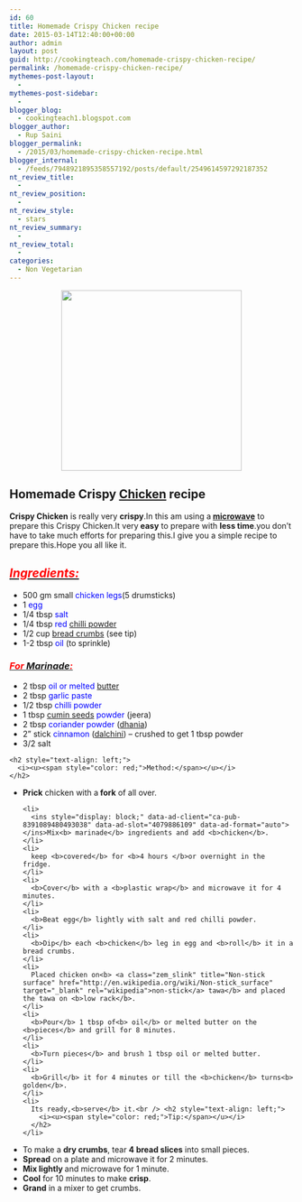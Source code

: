 ```yaml
---
id: 60
title: Homemade Crispy Chicken recipe
date: 2015-03-14T12:40:00+00:00
author: admin
layout: post
guid: http://cookingteach.com/homemade-crispy-chicken-recipe/
permalink: /homemade-crispy-chicken-recipe/
mythemes-post-layout:
  - 
mythemes-post-sidebar:
  - 
blogger_blog:
  - cookingteach1.blogspot.com
blogger_author:
  - Rup Saini
blogger_permalink:
  - /2015/03/homemade-crispy-chicken-recipe.html
blogger_internal:
  - /feeds/7948921895358557192/posts/default/2549614597292187352
nt_review_title:
  - 
nt_review_position:
  - 
nt_review_style:
  - stars
nt_review_summary:
  - 
nt_review_total:
  - 
categories:
  - Non Vegetarian
---
```

<div dir="ltr" style="text-align: left;">
  <div style="clear: both; text-align: center;">
  </p>
  
  <div style="clear: both; text-align: center;">
    <a style="margin-left: 1em; margin-right: 1em;" href="http://4.bp.blogspot.com/-31KiDtj4SDc/VQQc2L7jejI/AAAAAAAAAI0/rttIY_vTHEM/s1600/1.jpg"><img src="http://4.bp.blogspot.com/-31KiDtj4SDc/VQQc2L7jejI/AAAAAAAAAI0/rttIY_vTHEM/s1600/1.jpg" alt="" width="320" height="320" border="0" /></a>
  </p>
  
  <h2 style="text-align: left;">
    Homemade Crispy <a class="zem_slink" title="Grill Bbq Chicken" href="http://www.williams-sonoma.com/recipe/tip/grill-perfect-bbq-chicken.html" target="_blank" rel="williamssonoma">Chicken</a> recipe
  </h2>
  
  <div style="text-align: left;">
    <b>Crispy Chicken</b> is really very <b>crispy</b>.In this am using a<b> <a class="zem_slink" title="Microwave" href="http://en.wikipedia.org/wiki/Microwave" target="_blank" rel="wikipedia">microwave</a></b> to prepare this Crispy Chicken.It very<b> easy</b> to prepare with <b>less time</b>.you don&#8217;t have to take much efforts for preparing this.I give you a simple recipe to prepare this.Hope you all like it.
  </p>
  
  <h2 style="text-align: left;">
    <i><u><span style="color: red;">Ingredients:</span></u></i>
  </h2>
  
  <ul style="text-align: left;">
    <li>
      500 gm small <span style="color: blue;">chicken legs</span>(5 drumsticks)
    </li>
    <li>
      1 <span style="color: blue;">egg</span>
    </li>
    <li>
      1/4 tbsp<span style="color: blue;"> salt</span>
    </li>
    <li>
      1/4 tbsp <span style="color: blue;">red <a class="zem_slink" title="Chili powder" href="http://en.wikipedia.org/wiki/Chili_powder" target="_blank" rel="wikipedia">chilli powder</a></span>
    </li>
    <li>
      1/2 cup <span style="color: blue;"><a class="zem_slink" title="Bread crumbs" href="http://en.wikipedia.org/wiki/Bread_crumbs" target="_blank" rel="wikipedia">bread crumbs</a></span> (see tip)
    </li>
    <li>
      1-2 tbsp <span style="color: blue;">oil</span> (to sprinkle)
    </li>
  </ul>
  
  <h3 style="text-align: left;">
    <i><u><span style="color: red;">For <a class="zem_slink" title="Marination" href="http://en.wikipedia.org/wiki/Marination" target="_blank" rel="wikipedia">Marinade</a>:</span></u></i>
  </h3>
  
  <p>
    <ul style="text-align: left;">
      <li>
        2 tbsp <span style="color: blue;">oil or melted <a class="zem_slink" title="Butter" href="http://en.wikipedia.org/wiki/Butter" target="_blank" rel="wikipedia">butter</a></span>
      </li>
      <li>
        2 tbsp <span style="color: blue;">garlic paste</span>
      </li>
      <li>
        1/2 tbsp <span style="color: blue;">chilli powder</span>
      </li>
      <li>
        1 tbsp <span style="color: blue;"><a class="zem_slink" title="Cumin" href="http://en.wikipedia.org/wiki/Cumin" target="_blank" rel="wikipedia">cumin seeds</a> powder</span> (jeera)
      </li>
      <li>
        2 tbsp <span style="color: blue;">coriander powder </span>(<a class="zem_slink" title="Coriander" href="http://en.wikipedia.org/wiki/Coriander" target="_blank" rel="wikipedia">dhania</a>)
      </li>
      <li>
        2&#8221; stick <span style="color: blue;">cinnamon</span> (<a class="zem_slink" title="Cinnamon" href="http://en.wikipedia.org/wiki/Cinnamon" target="_blank" rel="wikipedia">dalchini</a>) &#8211; crushed to get 1 tbsp powder
      </li>
      <li>
        3/2 salt
      </li>
    </ul>
    
    <h2 style="text-align: left;">
      <i><u><span style="color: red;">Method:</span></u></i>
    </h2>
  </p>
  
  <ul>
    <li>
      <b>Prick</b> chicken with a<b> fork</b> of all over. <ul style="text-align: left;">
        <ul style="text-align: left;">
          <!-- post -->
        </ul>
      </ul>
    </li>
    
    <li>
      <ins style="display: block;" data-ad-client="ca-pub-8391089480493038" data-ad-slot="4079886109" data-ad-format="auto"></ins>Mix<b> marinade</b> ingredients and add <b>chicken</b>.
    </li>
    <li>
      keep <b>covered</b> for <b>4 hours </b>or overnight in the fridge.
    </li>
    <li>
      <b>Cover</b> with a <b>plastic wrap</b> and microwave it for 4 minutes.
    </li>
    <li>
      <b>Beat egg</b> lightly with salt and red chilli powder.
    </li>
    <li>
      <b>Dip</b> each <b>chicken</b> leg in egg and <b>roll</b> it in a bread crumbs.
    </li>
    <li>
      Placed chicken on<b> <a class="zem_slink" title="Non-stick surface" href="http://en.wikipedia.org/wiki/Non-stick_surface" target="_blank" rel="wikipedia">non-stick</a> tawa</b> and placed the tawa on <b>low rack</b>.
    </li>
    <li>
      <b>Pour</b> 1 tbsp of<b> oil</b> or melted butter on the <b>pieces</b> and grill for 8 minutes.
    </li>
    <li>
      <b>Turn pieces</b> and brush 1 tbsp oil or melted butter.
    </li>
    <li>
      <b>Grill</b> it for 4 minutes or till the <b>chicken</b> turns<b> golden</b>.
    </li>
    <li>
      Its ready,<b>serve</b> it.<br /> <h2 style="text-align: left;">
        <i><u><span style="color: red;">Tip:</span></u></i>
      </h2>
    </li>
  </ul>
  
  <ul>
    <li>
      To make a <b>dry crumbs</b>, tear <b>4 bread slices</b> into small pieces.
    </li>
    <li>
      <b>Spread</b> on a plate and microwave it for 2 minutes.
    </li>
    <li>
      <b>Mix lightly </b>and microwave for 1 minute.
    </li>
    <li>
      <b>Cool</b> for 10 minutes to make <b>crisp</b>.
    </li>
    <li>
      <b>Grand</b> in a mixer to get crumbs.
    </li>
  </ul>
</p>